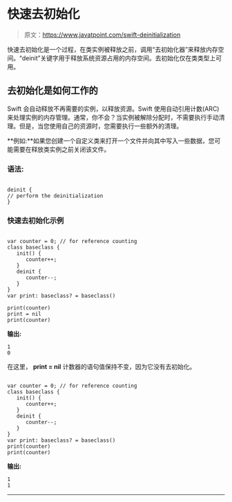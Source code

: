 # 快速去初始化

> 原文：<https://www.javatpoint.com/swift-deinitialization>

快速去初始化是一个过程，在类实例被释放之前，调用“去初始化器”来释放内存空间。“deinit”关键字用于释放系统资源占用的内存空间。去初始化仅在类类型上可用。

## 去初始化是如何工作的

Swift 会自动释放不再需要的实例，以释放资源。Swift 使用自动引用计数(ARC)来处理实例的内存管理。通常，你不会？当实例被解除分配时，不需要执行手动清理。但是，当您使用自己的资源时，您需要执行一些额外的清理。

**例如:**如果您创建一个自定义类来打开一个文件并向其中写入一些数据，您可能需要在释放类实例之前关闭该文件。

### 语法:

```

deinit {
// perform the deinitialization
}

```

### 快速去初始化示例

```

var counter = 0; // for reference counting
class baseclass {
   init() {
      counter++;
   }
   deinit {
      counter--;
   }
}
var print: baseclass? = baseclass()

print(counter)
print = nil
print(counter)

```

**输出:**

```
1
0

```

在这里， **print = nil** 计数器的语句值保持不变，因为它没有去初始化。

```

var counter = 0; // for reference counting
class baseclass {
   init() {
      counter++;
   }
   deinit {
      counter--;
   }
}
var print: baseclass? = baseclass()
print(counter)
print(counter)

```

**输出:**

```
1
1

```

* * *